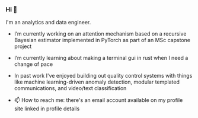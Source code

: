 ### Hi 👋

I'm an analytics and data engineer.

- I’m currently working on an attention mechanism based on a recursive Bayesian estimator implemented in PyTorch as part of an MSc capstone project

- I’m currently learning about making a terminal gui in rust when I need a change of pace

- In past work I've enjoyed building out quality control systems with things like machine learning-driven anomaly detection, modular templated communications, and video/text classification

- 📫 How to reach me: there's an email account available on my profile site linked in profile details
